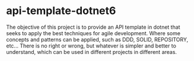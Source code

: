 # api-template-dotnet6
The objective of this project is to provide an API template in dotnet that seeks to apply the best techniques for agile development. Where some concepts and patterns can be applied, such as DDD, SOLID, REPOSITORY, etc...  There is no right or wrong, but whatever is simpler and better to understand, which can be used in different projects in different areas.
